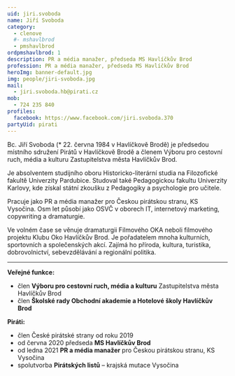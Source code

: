 ```yaml
---
uid: jiri.svoboda
name: Jiří Svoboda
category:
  - clenove
  #- mshavlbrod
  - pmshavlbrod
ordpmshavlbrod: 1
description: PR a média manažer, předseda MS Havlíčkův Brod
profession: PR a média manažer, předseda MS Havlíčkův Brod
heroImg: banner-default.jpg
img: people/jiri-svoboda.jpg
mail:
  - jiri.svoboda.hb@pirati.cz
mob:
  - 724 235 840
profiles:
  facebook: https://www.facebook.com/jiri.svoboda.370
partyUid: pirati
---
```


Bc. Jiří Svoboda (* 22. června 1984 v Havlíčkově Brodě) je předsedou místního sdružení Pirátů v Havlíčkově Brodě a členem Výboru pro cestovní ruch, média a kulturu Zastupitelstva města Havlíčkův Brod.

Je absolventem studijního oboru Historicko-literární studia na Filozofické fakultě Univerzity Pardubice. Studoval také Pedagogickou fakultu Univerzity Karlovy, kde získal státní zkoušku z Pedagogiky a psychologie pro učitele.

Pracuje jako PR a média manažer pro Českou pirátskou stranu, KS Vysočina. Osm let působí jako OSVČ v oborech IT, internetový marketing, copywriting a dramaturgie.

Ve volném čase se věnuje dramaturgii Filmového OKA neboli filmového projektu Klubu Oko Havlíčkův Brod. Je pořadatelem mnoha kulturních, sportovních a společenských akcí. Zajímá ho příroda, kultura, turistika, dobrovolnictví, sebevzdělávání a regionální politika.

---
**Veřejné funkce:**
* člen **Výboru pro cestovní ruch, média a kulturu** Zastupitelstva města Havlíčkův Brod
*	člen **Školské rady Obchodní akademie a Hotelové školy Havlíčkův Brod**

**Piráti:**
* člen České pirátské strany od roku 2019
*	od června 2020 předseda **MS Havlíčkův Brod**
*	od ledna 2021 **PR a média manažer** pro Českou pirátskou stranu, KS Vysočina
*	spolutvorba **Pirátských listů** – krajská mutace Vysočina
